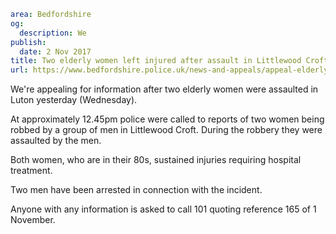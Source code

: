 ```yaml
area: Bedfordshire
og:
  description: We
publish:
  date: 2 Nov 2017
title: Two elderly women left injured after assault in Littlewood Croft
url: https://www.bedfordshire.police.uk/news-and-appeals/appeal-elderly-women-assaulted
```

We're appealing for information after two elderly women were assaulted in Luton yesterday (Wednesday).

At approximately 12.45pm police were called to reports of two women being robbed by a group of men in Littlewood Croft. During the robbery they were assaulted by the men.

Both women, who are in their 80s, sustained injuries requiring hospital treatment.

Two men have been arrested in connection with the incident.

Anyone with any information is asked to call 101 quoting reference 165 of 1 November.
